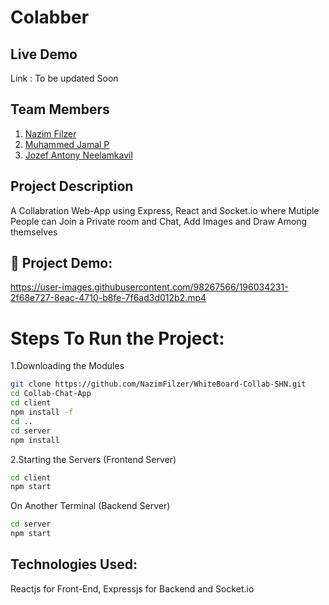 # Colabber 

## Live Demo

Link : To be updated Soon

## Team Members

1. [Nazim Filzer](https://github.com/NazimFilzer/)
1. [Muhammed Jamal P](https://github.com/jamaljm/)
1. [Jozef Antony Neelamkavil ](https://github.com/jzf21/)

## Project Description
A Collabration Web-App using Express, React and Socket.io where Mutiple People can Join a Private room and Chat, Add Images and Draw Among themselves

## 🔧 Project Demo:

https://user-images.githubusercontent.com/98267566/196034231-2f68e727-8eac-4710-b8fe-7f6ad3d012b2.mp4

# Steps To Run the Project:

1.Downloading the Modules
```bash
git clone https://github.com/NazimFilzer/WhiteBoard-Collab-SHN.git
cd Collab-Chat-App
cd client
npm install -f
cd ..
cd server
npm install
```
2.Starting the Servers (Frontend Server)
```bash
cd client
npm start
```
On Another Terminal (Backend Server)
```bash
cd server
npm start
```

## Technologies Used:

Reactjs for Front-End, Expressjs for Backend and Socket.io



